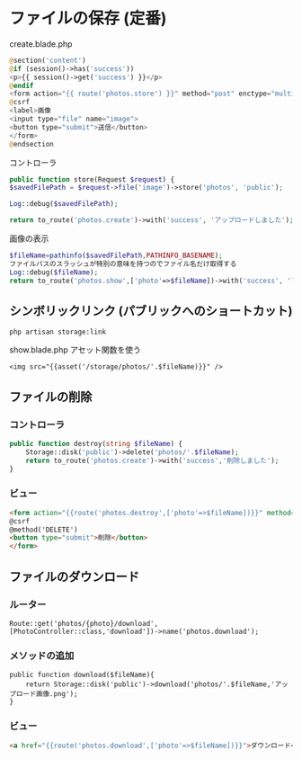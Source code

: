 # ファイルの保存 (定番)

create.blade.php

```php
@section('content')
@if (session()->has('success'))
<p>{{ session()->get('success') }}</p>
@endif
<form action="{{ route('photos.store') }}" method="post" enctype="multipart/form-data">
@csrf
<label>画像
<input type="file" name="image">
<button type="submit">送信</button>
</form>
@endsection
```

コントローラ
```php
public function store(Request $request) {
$savedFilePath = $request->file('image')->store('photos', 'public');

Log::debug($savedFilePath);

return to_route('photos.create')->with('success', 'アップロードしました');
```

画像の表示

```php
$fileName=pathinfo($savedFilePath,PATHINFO_BASENAME);
ファイルパスのスラッシュが特別の意味を持つのでファイル名だけ取得する
Log::debug($fileName);
return to_route('photos.show',['photo'=>$fileName])->with('success', 'アップロードしました');
```

## シンボリックリンク (パブリックへのショートカット)

```
php artisan storage:link
```

show.blade.php アセット関数を使う

```
<img src="{{asset('/storage/photos/'.$fileName)}}" />
```

## ファイルの削除

### コントローラ

```php
public function destroy(string $fileName) {
    Storage::disk('public')->delete('photos/'.$fileName);
    return to_route('photos.create')->with('success','削除しました');
}
```

### ビュー

```html
<form action="{{route('photos.destroy',['photo'=>$fileName])}}" method="post">
@csrf
@method('DELETE')
<button type="submit">削除</button>
</form>
```

## ファイルのダウンロード

### ルーター

```
Route::get('photos/{photo}/download',[PhotoController::class,'download'])->name('photos.download');
```

### メソッドの追加

```
public function download($fileName){
    return Storage::disk('public')->download('photos/'.$fileName,'アップロード画像.png');
}
```

### ビュー

```html
<a href="{{route('photos.download',['photo'=>$fileName])}}">ダウンロード</a>
```

